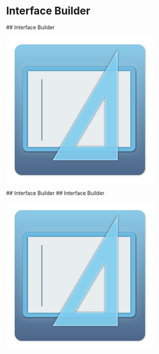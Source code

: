 # Interface Builder

<slide>
## Interface Builder

![](interfacebuilder.png "Interface Builder") 

</slide>

<slide>
## Interface Builder

</slide>
    
<slide>
## Interface Builder

![](interfacebuilder.png "Interface Builder") 

</slide>
